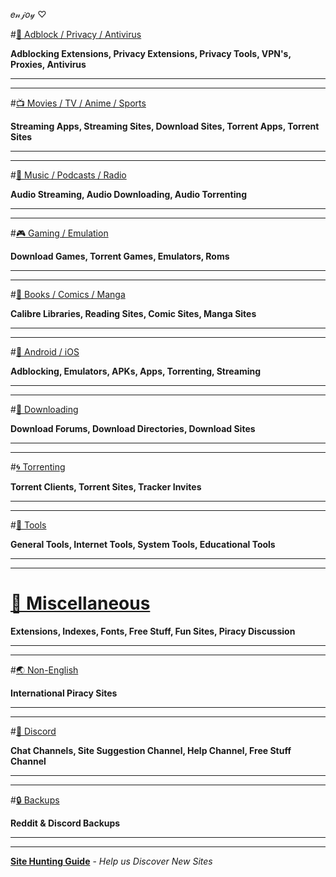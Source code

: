 𝑒𝓃𝒿𝑜𝓎 ♡

#[📛 Adblock / Privacy / Antivirus](https://www.reddit.com/r/FREEMEDIAHECKYEAH/wiki/adblock-vpn-privacy)

**Adblocking Extensions, Privacy Extensions, Privacy Tools, VPN's, Proxies, Antivirus**

***
***

#[📺 Movies / TV / Anime / Sports](https://www.reddit.com/r/FREEMEDIAHECKYEAH/wiki/video)

**Streaming Apps, Streaming Sites, Download Sites, Torrent Apps, Torrent Sites**

***
***

#[🎵 Music / Podcasts / Radio](https://www.reddit.com/r/FREEMEDIAHECKYEAH/wiki/audio)

**Audio Streaming, Audio Downloading, Audio Torrenting**

***
***

#[🎮 Gaming / Emulation](https://www.reddit.com/r/FREEMEDIAHECKYEAH/wiki/games)

**Download Games, Torrent Games, Emulators, Roms**

***
***

#[📗 Books / Comics / Manga](https://www.reddit.com/r/FREEMEDIAHECKYEAH/wiki/reading)

**Calibre Libraries, Reading Sites, Comic Sites, Manga Sites**

***
***

#[📱 Android / iOS](https://www.reddit.com/r/FREEMEDIAHECKYEAH/wiki/android)

**Adblocking, Emulators, APKs, Apps, Torrenting, Streaming**

***
***

#[💾 Downloading](https://www.reddit.com/r/FREEMEDIAHECKYEAH/wiki/download)

**Download Forums, Download Directories, Download Sites**

***
***

#[🌀 Torrenting](https://www.reddit.com/r/FREEMEDIAHECKYEAH/wiki/torrent)

**Torrent Clients, Torrent Sites, Tracker Invites**

***
***

#[🔧 Tools](https://www.reddit.com/r/FREEMEDIAHECKYEAH/wiki/tools-misc)

**General Tools, Internet Tools, System Tools, Educational Tools**

***
***

# [📂 Miscellaneous](https://www.reddit.com/r/FREEMEDIAHECKYEAH/wiki/misc)

**Extensions, Indexes, Fonts, Free Stuff, Fun Sites, Piracy Discussion**

***
***

#[🌏 Non-English](https://www.reddit.com/r/FREEMEDIAHECKYEAH/wiki/non-eng)

**International Piracy Sites** 

***
***

#[💬 Discord](https://discord.gg/vgnaeka)

**Chat Channels, Site Suggestion Channel, Help Channel, Free Stuff Channel**

***
***

#[🔒 Backups](https://www.reddit.com/r/FREEMEDIAHECKYEAH/wiki/backups)

**Reddit & Discord Backups**

***
***

**[Site Hunting Guide](https://www.reddit.com/r/FREEMEDIAHECKYEAH/wiki/find-new-sites)** - *Help us Discover New Sites*
